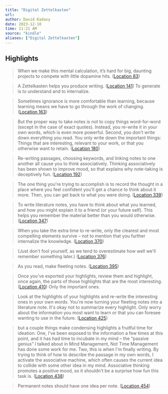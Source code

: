 ```yaml
---
title: "Digital Zettelkasten"
url: 
author: David Kadavy
date: 2023-12-10
time: 11:21 AM
source: "kindle"
aliases: ["Digital Zettelkasten"]
---
```

## Highlights
> When we make this mental calculation, it’s hard for big, daunting projects to compete with little dopamine hits. ([Location 83](https://readwise.io/to_kindle?action=open&asin=B095VY4XGD&location=83))

> A Zettelkasten helps you produce writing. ([Location 141](https://readwise.io/to_kindle?action=open&asin=B095VY4XGD&location=141))
To generate is to understand and to internalize.

> Sometimes ignorance is more comfortable than learning, because learning means we have to go through the work of changing. ([Location 163](https://readwise.io/to_kindle?action=open&asin=B095VY4XGD&location=163))

> But the proper way to take notes is not to copy things word-for-word (except in the case of exact quotes). Instead, you re-write it in your own words, which is even more powerful. Second, you don't write down everything you read. You only write down the important things: Things that are interesting, relevant to your work, or that you otherwise want to retain. ([Location 180](https://readwise.io/to_kindle?action=open&asin=B095VY4XGD&location=180))

> Re-writing passages, choosing keywords, and linking notes to one another all cause you to think associatively. Thinking associatively has been shown to improve mood, so that explains why note-taking is deceptively fun. ([Location 192](https://readwise.io/to_kindle?action=open&asin=B095VY4XGD&location=192))

> The one thing you're trying to accomplish is to record the thought in a place where you feel confident you'll get a chance to think about it more. Then, you can get back to what you were doing. ([Location 339](https://readwise.io/to_kindle?action=open&asin=B095VY4XGD&location=339))

> To write literature notes, you have to think about what you learned, and how you might explain it to a friend (or your future self). This helps you remember the material better than you would otherwise. ([Location 347](https://readwise.io/to_kindle?action=open&asin=B095VY4XGD&location=347))

> When you take the extra time to re-write, only the clearest and most compelling elements survive – not to mention that you further internalize the knowledge. ([Location 370](https://readwise.io/to_kindle?action=open&asin=B095VY4XGD&location=370))

> (Just don't fool yourself, as we tend to overestimate how well we'll remember something later.) ([Location 376](https://readwise.io/to_kindle?action=open&asin=B095VY4XGD&location=376))

> As you read, make fleeting notes. ([Location 395](https://readwise.io/to_kindle?action=open&asin=B095VY4XGD&location=395))

> Once you've exported your highlights, review them and highlight, once again, the parts of those highlights that are the most interesting. ([Location 410](https://readwise.io/to_kindle?action=open&asin=B095VY4XGD&location=410))
Only the important ones.

> Look at the highlights of your highlights and re-write the interesting ones in your own words. You're now turning your fleeting notes into a literature note. It's okay not to summarize every highlight. Only worry about the information you most want to learn or that you can foresee wanting to use in the future. ([Location 425](https://readwise.io/to_kindle?action=open&asin=B095VY4XGD&location=425))

> but a couple things make condensing highlights a fruitful time for ideation: One, I've been exposed to the information a few times at this point, and it has had time to incubate in my mind – the “passive genius” I talked about in Mind Management, Not Time Management has done some work for me. Two, this is when I'm finally writing. By trying to think of how to describe the passage in my own words, I activate the associative machine, which often causes the current idea to collide with some other idea in my mind. Associative thinking promotes a positive mood, so it shouldn't be a surprise how fun this task is. ([Location 438](https://readwise.io/to_kindle?action=open&asin=B095VY4XGD&location=438))

> Permanent notes should have one idea per note. ([Location 454](https://readwise.io/to_kindle?action=open&asin=B095VY4XGD&location=454))

